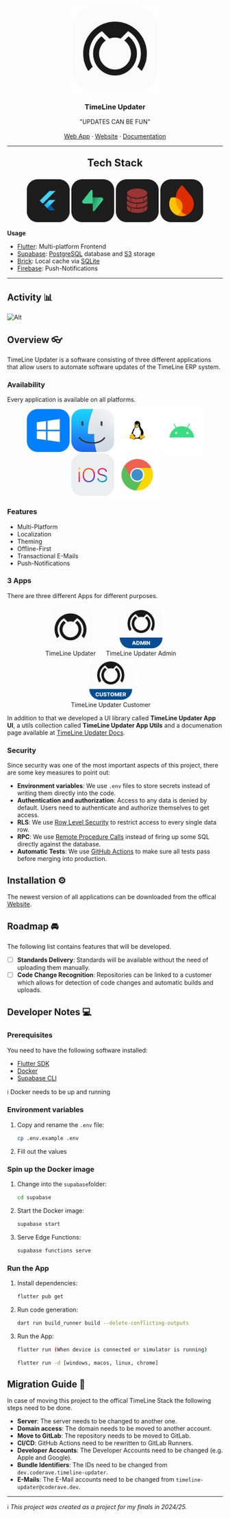 <div align="center">
  <a href="https://github.com/coderaveHQ/timeline_updater_app">
    <img src="./images/timeline-updater.png" alt="Logo" width="200" height="200">
  </a>

  <h3 align="center">TimeLine Updater</h3>

  <p align="center">
    "UPDATES CAN BE FUN"
    <br />
    <br />
    <a href="https://app.timeline-updater.com">Web App</a>
    ·
    <a href="https://timeline-updater.com">Website</a>
    ·
    <a href="https://docs.timeline-updater.com">Documentation</a>
  </p>
</div>

---

<p align="center" style="font-size: 24px;">
  <strong>Tech Stack</strong>
</p>

<p align="center">
  <img src="./images/flutter.png" width="100" height="100" alt="Flutter" />
  <img src="./images/supabase.png" width="100" height="100" alt="Supabase" />
  <img src="./images/brick.png" width="100" height="100" alt="Brick" />
  <img src="./images/firebase.png" width="100" height="100" alt="Firebase" />
</p>

<strong>Usage</strong>

- [Flutter](https://flutter.dev): Multi-platform Frontend
- [Supabase](https://supabase.com/): [PostgreSQL](https://www.postgresql.org/) database and [S3](https://aws.amazon.com/de/s3/) storage
- [Brick](https://pub.dev/packages/brick_offline_first): Local cache via [SQLite](https://www.sqlite.org/)
- [Firebase](https://firebase.google.com/): Push-Notifications

---

## Activity 📊

![Alt](https://repobeats.axiom.co/api/embed/d985ebe656995c901b32f8e9d93c4cdac257e7dd.svg "Repobeats analytics image")

## Overview 👓

TimeLine Updater is a software consisting of three different applications that allow users to automate software updates of the TimeLine ERP system.

### Availability

Every application is available on all platforms.

<p align="center">
  <img src="./images/windows.png" width="100" height="100" alt="Windows" />
  <img src="./images/macos.png" width="100" height="100" alt="macOS" />
  <img src="./images/linux.png" width="100" height="100" alt="Linux" />
  <img src="./images/android.png" width="100" height="100" alt="Android" />
  <img src="./images/ios.png" width="100" height="100" alt="iOS" />
  <img src="./images/chrome.png" width="100" height="100" alt="Web" />
</p>

### Features

- Multi-Platform
- Localization
- Theming
- Offline-First
- Transactional E-Mails
- Push-Notifications

### 3 Apps

There are three different Apps for different purposes.

<p align="center">
  <span style="display: inline-block; text-align: center; margin-right: 20px;">
    <img src="./images/timeline-updater.png" width="100" height="100" />
    <br>TimeLine Updater
  </span>
  <span style="display: inline-block; text-align: center; margin-right: 20px;">
    <img src="./images/timeline-updater-admin.png" width="100" height="100" />
    <br>TimeLine Updater Admin
  </span>
  <span style="display: inline-block; text-align: center; margin-right: 20px;">
    <img src="./images/timeline-updater-customer.png" width="100" height="100" />
    <br>TimeLine Updater Customer
  </span>
</p>

In addition to that we developed a UI library called **TimeLine Updater App UI**, a utils collection called **TimeLine Updater App Utils** and a documenation page available at [TimeLine Updater Docs](https://docs.timeline-updater.com).

### Security

Since security was one of the most important aspects of this project, there are some key measures to point out:

- **Environment variables**: We use `.env` files to store secrets instead of writing them directly into the code.
- **Authentication and authorization**: Access to any data is denied by default. Users need to authenticate and authorize themselves to get access.
- **RLS**: We use [Row Level Security](https://supabase.com/docs/guides/database/postgres/row-level-security) to restrict access to every single data row.
- **RPC**: We use [Remote Procedure Calls](https://supabase.com/docs/reference/dart/rpc) instead of firing up some SQL directly against the database.
- **Automatic Tests**: We use [GitHub Actions](https://github.com/features/actions) to make sure all tests pass before merging into production.

## Installation ⚙️

The newest version of all applications can be downloaded from the offical [Website](https://timeline-updater.com).

## Roadmap 🚘

The following list contains features that will be developed.

- [ ] **Standards Delivery**: Standards will be available without the need of uploading them manually.
- [ ] **Code Change Recognition**: Repositories can be linked to a customer which allows for detection of code changes and automatic builds and uploads.

## Developer Notes 💻

### Prerequisites

You need to have the following software installed:

- [Flutter SDK](https://docs.flutter.dev/get-started/install)
- [Docker](https://www.docker.com/products/docker-desktop)
- [Supabase CLI](https://supabase.com/docs/guides/local-development/cli/getting-started?queryGroups=platform&platform=macos)

ℹ️ Docker needs to be up and running

### Environment variables

1. Copy and rename the `.env` file:
    ```bash
    cp .env.example .env
    ```
2. Fill out the values

### Spin up the Docker image

1. Change into the `supabase`folder:
    ```bash
    cd supabase
    ```
2. Start the Docker image:
    ```bash
    supabase start
    ```
3. Serve Edge Functions:
    ```bash
    supabase functions serve
    ```

### Run the App

1. Install dependencies:
    ```bash
    flutter pub get
    ```
2. Run code generation:
    ```bash
    dart run build_runner build --delete-conflicting-outputs
    ```
3. Run the App:
   ```bash
   flutter run (When device is connected or simulator is running)
   ```
   ```bash
   flutter run -d [windows, macos, linux, chrome]
   ```

## Migration Guide 🚚

In case of moving this project to the offical TimeLine Stack the following steps need to be done.

- **Server**: The server needs to be changed to another one.
- **Domain access**: The domain needs to be moved to another account.
- **Move to GitLab**: The repository needs to be moved to GitLab.
- **CI/CD**: GitHub Actions need to be rewritten to GitLab Runners.
- **Developer Accounts**: The Developer Accounts need to be changed (e.g. Apple and Google).
- **Bundle Identifiers**: The IDs need to be changed from `dev.coderave.timeline-updater`.
- **E-Mails**: The E-Mail accounts need to be changed from `timeline-updater@coderave.dev`.

---

ℹ️ *This project was created as a project for my finals in 2024/25.*